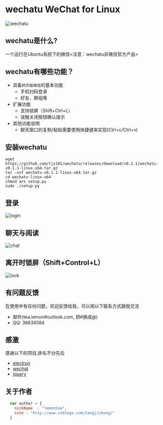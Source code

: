 # wechatu WeChat for Linux  

![wechatu](http://ww4.sinaimg.cn/mw690/c5e04220gw1f961gwyrwfj211y0lc7as.jpg)  
## wechatu是什么?
一个运行在Ubuntu系统下的微信<注意：wechatu非微信官方产品>

## wechatu有哪些功能？

* 具备`网页版微信`的基本功能
    *  手机扫码登录
    *  好友、群组等
* 扩展功能
    * 支持锁屏（Shift+Ctrl+L）
    * 误触关闭按钮确认提示
* 其他功能说明
    * 聊天窗口的复制/粘贴需要使用快捷键来实现(Ctrl+c/Ctrl+v)

## 安装wechatu

```shell
wget https://github.com/tjz101/wechatu/releases/download/v0.1.1/wechatu-v0.1.1-linux-x64.tar.gz  
tar -xvf wechatu-v0.1.1-linux-x64.tar.gz  
cd wechatu-linux-x64  
chmod a+x setup.py  
sudo ./setup.py  
```

## 登录
![login](http://ww2.sinaimg.cn/mw690/c5e04220gw1f961gv8cqkj20rs0kp41q.jpg)
## 聊天与阅读
![chat](http://ww2.sinaimg.cn/mw690/c5e04220jw9f961kg8ik3j20r70k20wi.jpg)
## 离开时锁屏（Shift+Control+L）
![lock](http://ww4.sinaimg.cn/mw690/c5e04220gw1f961gql5kfj20rm0jzq4r.jpg)

## 有问题反馈
在使用中有任何问题，欢迎反馈给我，可以用以下联系方式跟我交流

* 邮件(tea.lemon#outlook.com, 把#换成@)
* QQ: 36634584


## 感激
感谢以下的项目,排名不分先后

* [electron](http://electron.atom.io/) 
* [wechat](https://wx.qq.com/)
* [jquery](http://jquery.com)

## 关于作者

```javascript
  var author = {
    nickName  : "lemontea",
    site : "http://www.cnblogs.com/tangjizhong/"
  }
```

